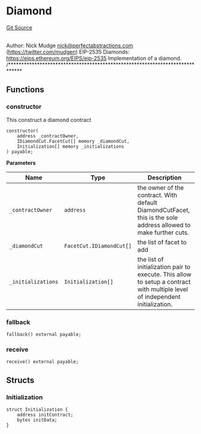 # Diamond
[Git Source](https://github.com-treasure/TreasureProject/spellcaster-facets/blob/e61aea147da628641c6f090a95c62cf081f729f5/src/diamond/Diamond.sol)

\
Author: Nick Mudge <nick@perfectabstractions.com> (https://twitter.com/mudgen)
EIP-2535 Diamonds: https://eips.ethereum.org/EIPS/eip-2535
Implementation of a diamond.
/*****************************************************************************


## Functions
### constructor

This construct a diamond contract


```solidity
constructor(
    address _contractOwner,
    IDiamondCut.FacetCut[] memory _diamondCut,
    Initialization[] memory _initializations
) payable;
```
**Parameters**

|Name|Type|Description|
|----|----|-----------|
|`_contractOwner`|`address`|the owner of the contract. With default DiamondCutFacet, this is the sole address allowed to make further cuts.|
|`_diamondCut`|`FacetCut.IDiamondCut[]`|the list of facet to add|
|`_initializations`|`Initialization[]`|the list of initialization pair to execute. This allow to setup a contract with multiple level of independent initialization.|


### fallback


```solidity
fallback() external payable;
```

### receive


```solidity
receive() external payable;
```

## Structs
### Initialization

```solidity
struct Initialization {
    address initContract;
    bytes initData;
}
```

